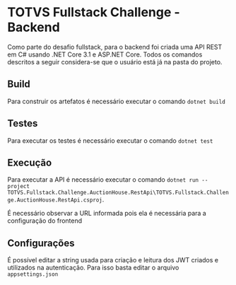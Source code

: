 # TOTVS Fullstack Challenge - Backend

Como parte do desafio fullstack, para o backend foi criada uma API REST em C# usando .NET Core 3.1 e ASP.NET Core. Todos os comandos descritos a seguir considera-se que o usuário está já na pasta do projeto.

## Build

Para construir os artefatos é necessário executar o comando `dotnet build`

## Testes

Para executar os testes é necessário executar o comando `dotnet test`

## Execução

Para executar a API é necessário executar o comando `dotnet run --project TOTVS.Fullstack.Challenge.AuctionHouse.RestApi\TOTVS.Fullstack.Challenge.AuctionHouse.RestApi.csproj`.

É necessário observar a URL informada pois ela é necessária para a configuração do frontend

## Configurações

É possível editar a string usada para criação e leitura dos JWT criados e utilizados na autenticação. Para isso basta editar o arquivo `appsettings.json`